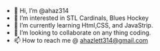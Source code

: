 - 👋 Hi, I’m @ahaz314
- 👀 I’m interested in STL Cardinals, Blues Hockey 
- 🌱 I’m currently learning Html,CSS, and JavaStrip.
- 💞️ I’m looking to collaborate on any thing coding.
- 📫 How to reach me @ ahazlett314@gmail.com

<!---
ahaz314/ahaz314 is a ✨ special ✨ repository because its `README.md` (this file) appears on your GitHub profile.
You can click the Preview link to take a look at your changes.
--->
